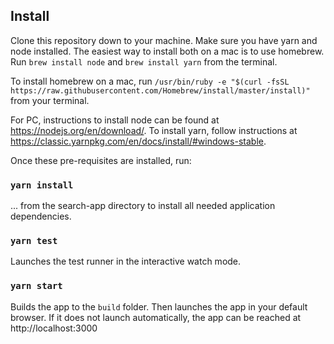 ## Install

Clone this repository down to your machine. Make sure you have yarn and node installed. The easiest way to install both on a mac is to use homebrew. Run `brew install node` and `brew install yarn` from the terminal.

To install homebrew on a mac, run `/usr/bin/ruby -e "$(curl -fsSL https://raw.githubusercontent.com/Homebrew/install/master/install)"` from your terminal.

For PC, instructions to install node can be found at https://nodejs.org/en/download/. To install yarn, follow instructions at https://classic.yarnpkg.com/en/docs/install/#windows-stable.

Once these pre-requisites are installed, run:

### `yarn install`

... from the search-app directory to install all needed application dependencies.

### `yarn test`

Launches the test runner in the interactive watch mode.

### `yarn start`

Builds the app to the `build` folder.
Then launches the app in your default browser. If it does not launch automatically, the app can be reached at http://localhost:3000
